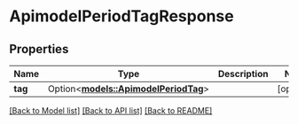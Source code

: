 # ApimodelPeriodTagResponse

## Properties

Name | Type | Description | Notes
------------ | ------------- | ------------- | -------------
**tag** | Option<[**models::ApimodelPeriodTag**](apimodel.Tag.md)> |  | [optional]

[[Back to Model list]](../README.md#documentation-for-models) [[Back to API list]](../README.md#documentation-for-api-endpoints) [[Back to README]](../README.md)


